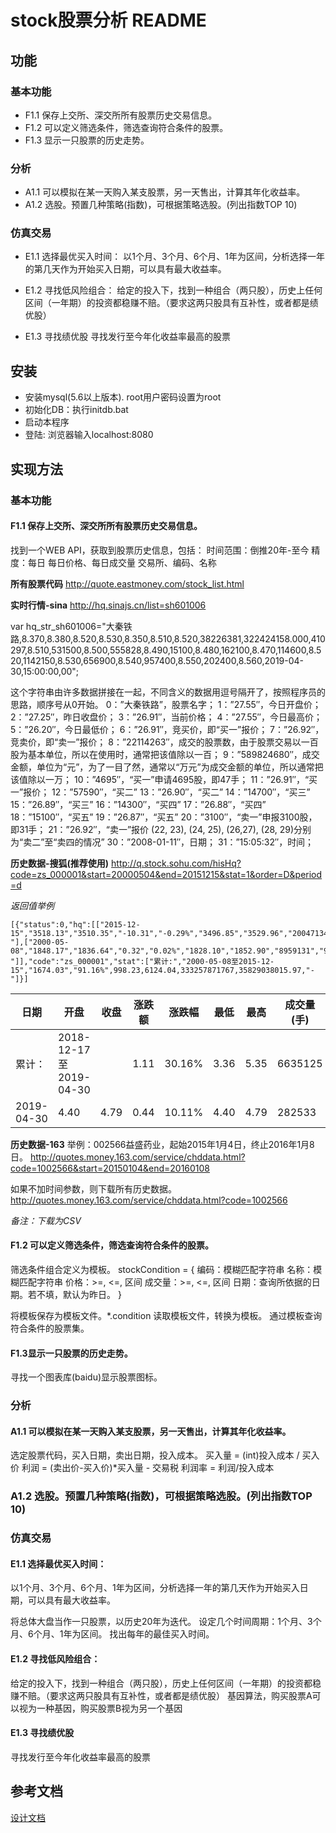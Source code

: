# stock股票分析 README

## 功能
### 基本功能
* F1.1 保存上交所、深交所所有股票历史交易信息。
* F1.2 可以定义筛选条件，筛选查询符合条件的股票。
* F1.3 显示一只股票的历史走势。

### 分析
* A1.1 可以模拟在某一天购入某支股票，另一天售出，计算其年化收益率。
* A1.2 选股。预置几种策略(指数)，可根据策略选股。(列出指数TOP 10)

### 仿真交易
* E1.1 选择最优买入时间：
以1个月、3个月、6个月、1年为区间，分析选择一年的第几天作为开始买入日期，可以具有最大收益率。

* E1.2 寻找低风险组合：
给定的投入下，找到一种组合（两只股），历史上任何区间（一年期）的投资都稳赚不赔。（要求这两只股具有互补性，或者都是绩优股）

* E1.3 寻找绩优股
寻找发行至今年化收益率最高的股票

## 安装
* 安装mysql(5.6以上版本). root用户密码设置为root
* 初始化DB：执行initdb.bat
* 启动本程序
* 登陆: 浏览器输入localhost:8080

## 实现方法
### 基本功能
#### F1.1 保存上交所、深交所所有股票历史交易信息。
找到一个WEB API，获取到股票历史信息，包括：
时间范围：倒推20年-至今
精度：每日
每日价格、每日成交量
交易所、编码、名称

**所有股票代码**
http://quote.eastmoney.com/stock_list.html

**实时行情-sina**
http://hq.sinajs.cn/list=sh601006

var hq_str_sh601006="大秦铁路,8.370,8.380,8.520,8.530,8.350,8.510,8.520,38226381,322424158.000,410297,8.510,531500,8.500,555828,8.490,15100,8.480,162100,8.470,114600,8.520,1142150,8.530,656900,8.540,957400,8.550,202400,8.560,2019-04-30,15:00:00,00";

这个字符串由许多数据拼接在一起，不同含义的数据用逗号隔开了，按照程序员的思路，顺序号从0开始。
0：”大秦铁路”，股票名字；
1：”27.55″，今日开盘价；
2：”27.25″，昨日收盘价；
3：”26.91″，当前价格；
4：”27.55″，今日最高价；
5：”26.20″，今日最低价；
6：”26.91″，竞买价，即“买一”报价；
7：”26.92″，竞卖价，即“卖一”报价；
8：”22114263″，成交的股票数，由于股票交易以一百股为基本单位，所以在使用时，通常把该值除以一百；
9：”589824680″，成交金额，单位为“元”，为了一目了然，通常以“万元”为成交金额的单位，所以通常把该值除以一万；
10：”4695″，“买一”申请4695股，即47手；
11：”26.91″，“买一”报价；
12：”57590″，“买二”
13：”26.90″，“买二”
14：”14700″，“买三”
15：”26.89″，“买三”
16：”14300″，“买四”
17：”26.88″，“买四”
18：”15100″，“买五”
19：”26.87″，“买五”
20：”3100″，“卖一”申报3100股，即31手；
21：”26.92″，“卖一”报价
(22, 23), (24, 25), (26,27), (28, 29)分别为“卖二”至“卖四的情况”
30：”2008-01-11″，日期；
31：”15:05:32″，时间；



**历史数据-搜狐(推荐使用)**
http://q.stock.sohu.com/hisHq?code=zs_000001&start=20000504&end=20151215&stat=1&order=D&period=d

*返回值举例*
```
[{"status":0,"hq":[["2015-12-15","3518.13","3510.35","-10.31","-0.29%","3496.85","3529.96","200471344","27627494.00","-"],["2000-05-08","1848.17","1836.64","0.32","0.02%","1828.10","1852.90","8959131","96.44","-"]],"code":"zs_000001","stat":["累计:","2000-05-08至2015-12-15","1674.03","91.16%",998.23,6124.04,333257871767,35829038015.97,"-"]}]
```

|日期|开盘|收盘|涨跌额|涨跌幅|最低|最高|成交量(手)|成交金额(万)|换手率|
|----|----|----|------|------|----|----|----------|------------|----|
|累计：|2018-12-17至2019-04-30||1.11|30.16%|3.36|5.35|6635125|294961.05|90.61%|
|2019-04-30|4.40|4.79|0.44|10.11%|4.40|4.79|282533|13438.48|3.86%|

**历史数据-163**
举例：002566益盛药业，起始2015年1月4日，终止2016年1月8日。
http://quotes.money.163.com/service/chddata.html?code=1002566&start=20150104&end=20160108

如果不加时间参数，则下载所有历史数据。
http://quotes.money.163.com/service/chddata.html?code=1002566

*备注：下载为CSV*

#### F1.2 可以定义筛选条件，筛选查询符合条件的股票。
筛选条件组合定义为模板。
stockCondition = {
  编码：模糊匹配字符串
  名称：模糊匹配字符串
  价格：>=, <=, 区间
  成交量：>=, <=, 区间
  日期：查询所依据的日期。若不填，默认为昨日。
}

将模板保存为模板文件。*.condition
读取模板文件，转换为模板。
通过模板查询符合条件的股票集。

#### F1.3显示一只股票的历史走势。
寻找一个图表库(baidu)显示股票图标。


### 分析
#### A1.1 可以模拟在某一天购入某支股票，另一天售出，计算其年化收益率。
选定股票代码，买入日期，卖出日期，投入成本。
买入量 = (int)投入成本 / 买入价
利润 = (卖出价-买入价)*买入量 - 交易税
利润率 = 利润/投入成本

### A1.2 选股。预置几种策略(指数)，可根据策略选股。(列出指数TOP 10)

### 仿真交易
#### E1.1 选择最优买入时间：
以1个月、3个月、6个月、1年为区间，分析选择一年的第几天作为开始买入日期，可以具有最大收益率。

将总体大盘当作一只股票，以历史20年为迭代。
设定几个时间周期：1个月、3个月、6个月、1年为区间。
找出每年的最佳买入时间。

#### E1.2 寻找低风险组合：
给定的投入下，找到一种组合（两只股），历史上任何区间（一年期）的投资都稳赚不赔。（要求这两只股具有互补性，或者都是绩优股）
基因算法，购买股票A可以视为一种基因，购买股票B视为另一个基因


#### E1.3 寻找绩优股
寻找发行至今年化收益率最高的股票


## 参考文档
[设计文档][1]

[1]: /doc/design.md "设计文档"
[2]: /doc/sotckcode.txt